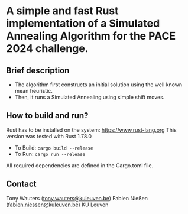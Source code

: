 # A simple and fast Rust implementation of a Simulated Annealing Algorithm for the PACE 2024 challenge.

## Brief description

- The algorithm first constructs an initial solution using the well known mean heuristic.
- Then, it runs a Simulated Annealing using simple shift moves.


## How to build and run?

Rust has to be installed on the system: https://www.rust-lang.org
This version was tested with Rust 1.78.0
- To Build: `cargo build --release`
- To Run: `cargo run --release`

All required dependencies are defined in the Cargo.toml file.

## Contact

Tony Wauters (tony.wauters@kuleuven.be)
Fabien Nießen (fabien.niessen@kuleuven.be)
KU Leuven
